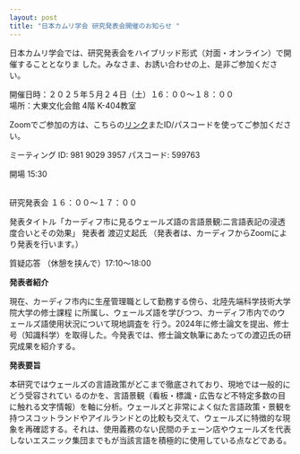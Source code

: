 ```yaml
---
layout: post
title: "日本カムリ学会 研究発表会開催のお知らせ "
---
```

日本カムリ学会では、研究発表会をハイブリッド形式（対面・オンライン）で開催することとなりま した。みなさま、お誘い合わせの上、是非ご参加ください。

開催日時：２０２５年５月２４日（土）１6：００～１８：００\
場所：大東文化会館 4階  K-404教室 

Zoomでご参加の方は、こちらの[リンク](https://zoom.us/j/98190293957?pwd=kgVvwA0yfL99cgpCz7wjixpR9l7XG7.1)またID/パスコードを使ってご参加ください。 

ミーティング ID: 981 9029 3957 
パスコード: 599763



開場          15:30

\
研究発表会     １６：００～１７：００ 


発表タイトル「カーディフ市に見るウェールズ語の言語景観:二言語表記の浸透度合いとその効果」 
                          発表者 渡辺丈起氏 
                  （発表者は、カーディフからZoomにより発表を行います。） 
 

質疑応答      （休憩を挟んで）17:10～18:00





**発表者紹介** 
 

現在、カーディフ市内に生産管理職として勤務する傍ら、北陸先端科学技術大学院大学の修士課程
に所属し、ウェールズ語を学びつつ、カーディフ市内でのウェールズ語使用状況について現地調査を
行う。2024年に修士論文を提出、修士号（知識科学）を取得した。今発表では、修士論文執筆にあたっての渡辺氏の研究成果を紹介する。 

**発表要旨** 


 本研究ではウェールズの言語政策がどこまで徹底されており、現地では一般的にどう受容されてい
るのかを、言語景観（看板・標識・広告など不特定多数の目に触れる文字情報）を軸に分析。ウェールズと非常によく似た言語政策・景観を持つスコットランドやアイルランドとの比較も交えて、ウェールズに特徴的な現象を再確認する。それは、使用義務のない民間のチェーン店やウェールズを代表しないエスニック集団までもが当該言語を積極的に使用している点などである。